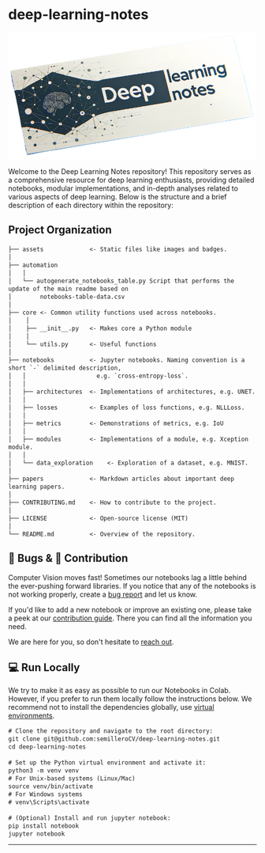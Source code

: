 # deep-learning-notes


<p align="center">
<img src="./assets/logo.png" alt="Deep Learning Notes" width="1600">
<p align="center">


Welcome to the Deep Learning Notes repository! This repository serves as a comprehensive resource for deep learning enthusiasts, providing detailed notebooks, modular implementations, and in-depth analyses related to various aspects of deep learning. Below is the structure and a brief description of each directory within the repository:

## Project Organization

```
├── assets             <- Static files like images and badges.
│
├── automation 
│   │
│   └── autogenerate_notebooks_table.py Script that performs the update of the main readme based on
│        notebooks-table-data.csv    
│
├── core <- Common utility functions used across notebooks.
│    │
│    ├── __init__.py   <- Makes core a Python module
│    │
│    └── utils.py      <- Useful functions
│    
├── notebooks          <- Jupyter notebooks. Naming convention is a short `-` delimited description, 
│   │                    e.g. `cross-entropy-loss`.
│   │
│   ├── architectures  <- Implementations of architectures, e.g. UNET.
│   │
│   ├── losses         <- Examples of loss functions, e.g. NLLLoss.
│   │
│   ├── metrics        <- Demonstrations of metrics, e.g. IoU
│   │
│   ├── modules        <- Implementations of a module, e.g. Xception module.
│   │
│   └── data_exploration    <- Exploration of a dataset, e.g. MNIST.
│
├── papers             <- Markdown articles about important deep learning papers.
│
├── CONTRIBUTING.md    <- How to contribute to the project.
│
├── LICENSE            <- Open-source license (MIT)
│
└── README.md          <- Overview of the repository.
```

## 🐞 Bugs & 🦸 Contribution

Computer Vision moves fast! Sometimes our notebooks lag a little behind the ever-pushing forward libraries. If you notice that any of the notebooks is not working properly, create a [bug report](https://github.com/semilleroCV/deep-learning-notes/issues/new?assignees=&labels=bug%2Ctriage&projects=&template=bug-report.yml) and let us know.

If you'd like to add a new notebook or improve an existing one, please take a peek at our [contribution guide](https://github.com/semilleroCV/deep-learning-notes/blob/main/CONTRIBUTING.md). There you can find all the information you need.

We are here for you, so don't hesitate to [reach out](https://discord.gg/MkCpdsHZzJ).

## 💻 Run Locally

We try to make it as easy as possible to run our Notebooks in Colab. However, if you prefer to run them locally follow the instructions below. We recommend not to install the dependencies globally, use [virtual environments](https://packaging.python.org/en/latest/guides/installing-using-pip-and-virtual-environments/).

```console
# Clone the repository and navigate to the root directory:
git clone git@github.com:semilleroCV/deep-learning-notes.git
cd deep-learning-notes

# Set up the Python virtual environment and activate it:
python3 -m venv venv
# For Unix-based systems (Linux/Mac)
source venv/bin/activate
# For Windows systems
# venv\Scripts\activate

# (Optional) Install and run jupyter notebook:
pip install notebook
jupyter notebook
```
--------

